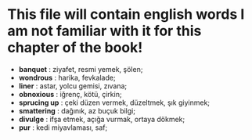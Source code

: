 # This file will contain english words I am not familiar with it for this chapter of the book!

- **banquet** : ziyafet, resmi yemek, şölen;
- **wondrous** : harika, fevkalade;
- **liner** : astar, yolcu gemisi, zıvana;
- **obnoxious** : iğrenç, kötü, çirkin;
- **sprucing up** : çeki düzen vermek, düzeltmek, şık giyinmek;
- **smattering** : dağınık, az buçuk bilgi;
- **divulge** : ifşa etmek, açığa vurmak, ortaya dökmek;
- **pur** : kedi miyavlaması, saf;
